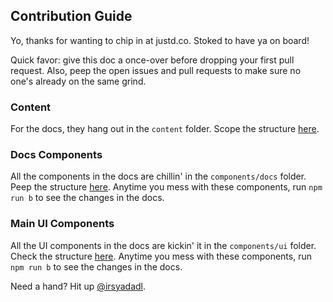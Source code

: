 ## Contribution Guide

Yo, thanks for wanting to chip in at justd.co. Stoked to have ya on board!

Quick favor: give this doc a once-over before dropping your first pull request. Also, peep the open issues and pull requests to make sure no one's already on the same grind.

### Content
For the docs, they hang out in the `content` folder. Scope the structure [here](https://github.com/irsyadadl/justd/tree/main/resources/content/docs).

### Docs Components
All the components in the docs are chillin' in the `components/docs` folder. Peep the structure [here](https://github.com/irsyadadl/justd/tree/main/components/docs). Anytime you mess with these components, run `npm run b` to see the changes in the docs.

### Main UI Components
All the UI components in the docs are kickin' it in the `components/ui` folder. Check the structure [here](https://github.com/irsyadadl/justd/tree/main/components/ui). Anytime you mess with these components, run `npm run b` to see the changes in the docs.

Need a hand? Hit up [@irsyadadl](https://twitter.com/irsyadadl).
